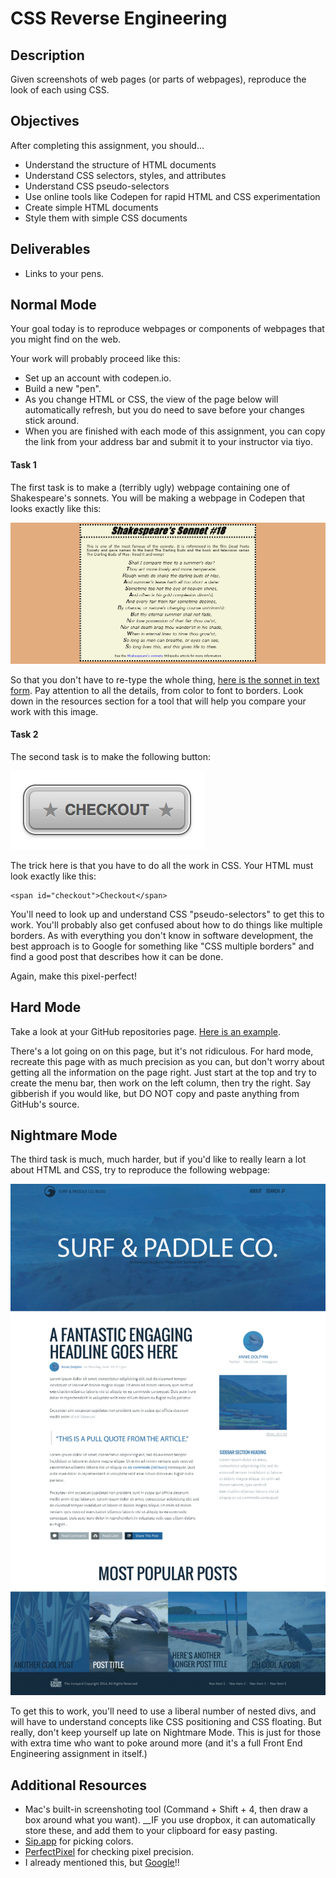 # CSS Reverse Engineering

## Description

Given screenshots of web pages (or parts of webpages), reproduce the look of each using CSS.


## Objectives

After completing this assignment, you should...

* Understand the structure of HTML documents
* Understand CSS selectors, styles, and attributes
* Understand CSS pseudo-selectors
* Use online tools like Codepen for rapid HTML and CSS experimentation
* Create simple HTML documents
* Style them with simple CSS documents

## Deliverables

* Links to your pens.

## Normal Mode

Your goal today is to reproduce webpages or components of webpages that you might find on the web.

Your work will probably proceed like this:

* Set up an account with codepen.io.
* Build a new "pen".
* As you change HTML or CSS, the view of the page below will automatically refresh, but you do need to save before your changes stick around.
* When you are finished with each mode of this assignment, you can copy the link from your address bar and submit it to your instructor via tiyo.

#### Task 1

The first task is to make a (terribly ugly) webpage containing one of Shakespeare's sonnets.  You will be making a webpage in Codepen that looks exactly like this:

![Task 1 Screenshot](sonnet.png)

So that you don't have to re-type the whole thing, [here is the sonnet in text form](http://www.poetryfoundation.org/poem/174354).  Pay attention to all the details, from color to font to borders.  Look down in the resources section for a tool that will help you compare your work with this image.

#### Task 2

The second task is to make the following button:

![Task 2 Screenshot](button.png)

The trick here is that you have to do all the work in CSS.  Your HTML must look exactly like this:

```
<span id="checkout">Checkout</span>
```

You'll need to look up and understand CSS "pseudo-selectors" to get this to work.  You'll probably also get confused about how to do things like multiple borders.  As with everything you don't know in software development, the best approach is to Google for something like "CSS multiple borders" and find a good post that describes how it can be done.

Again, make this pixel-perfect!

## Hard Mode

Take a look at your GitHub repositories page.  [Here is an example](https://github.com/rposborne?tab=repositories).

There's a lot going on on this page, but it's not ridiculous.  For hard mode, recreate this page with as much precision as you can, but don't worry about getting all the information on the page right.  Just start at the top and try to create the menu bar, then work on the left column, then try the right.  Say gibberish if you would like, but DO NOT copy and paste anything from GitHub's source.

## Nightmare Mode

The third task is much, much harder, but if you'd like to really learn a lot about HTML and CSS, try to reproduce the following webpage:

![Nightmare Mode Screenshot](surf_and_paddle.png)

To get this to work, you'll need to use a liberal number of nested divs, and will have to understand concepts like CSS positioning and CSS floating.  But really, don't keep yourself up late on Nightmare Mode.  This is just for those with extra time who want to poke around more (and it's a full Front End Engineering assignment in itself.)

## Additional Resources

* Mac's built-in screenshoting tool (Command + Shift + 4, then draw a box around what you want). __IF you use dropbox, it can automatically store these, and add them to your clipboard for easy pasting.
* [Sip.app](https://itunes.apple.com/us/app/sip/id507257563?mt=12) for picking colors.
* [PerfectPixel](http://www.welldonecode.com/perfectpixel/) for checking pixel precision.
* I already mentioned this, but [Google](http://www.google.com)!!
